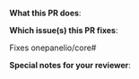 <!--  Thanks for sending a pull request! Here are some tips for you:
1. Please read our contributor guidelines: https://docs.onepanel.ai/docs/getting-started/contributing
2. Prefix the title of this PR with `docs:` or `chore:`, example: `docs: added great documentation`
3. If this PR is a feature or enhancement, then create an issue (https://github.com/onepanelio/core/issues) first.
-->

**What this PR does**:

**Which issue(s) this PR fixes**:
<!--
*Automatically closes linked issue when PR is merged.
Usage: `Fixes onepanelio/core#<issue-number>`
-->
Fixes onepanelio/core#

**Special notes for your reviewer**:
